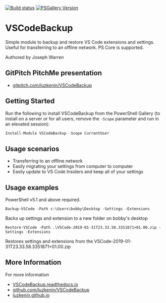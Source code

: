 [![Build status](https://ci.appveyor.com/api/projects/status/pmxqbaxof9xnl78x?svg=true)](https://ci.appveyor.com/project/luzkenin/VSCodeBackup)
[![PSGallery Version](https://img.shields.io/powershellgallery/v/VSCodeBackup.png?style=flat&logo=powershell&label=PowerShell%20Gallery)](https://www.powershellgallery.com/packages/VSCodeBackup)

# VSCodeBackup

Simple module to backup and restore VS Code extensions and settings. Useful for transferring to an offline network. PS Core is supported.

Authored by Joseph Warren

## GitPitch PitchMe presentation

* [gitpitch.com/luzkenin/VSCodeBackup](https://gitpitch.com/luzkenin/VSCodeBackup)

## Getting Started

Run the following to install VSCodeBackup from the PowerShell Gallery (to install on a server or for all users, remove the `-Scope` parameter and run in an elevated session):

```powershell
Install-Module VSCodeBackup -Scope CurrentUser
```

## Usage scenarios

- Transferring to an offline network
- Easily migrating your settings from computer to computer
- Easily update to VS Code Insiders and keep all of your settings

## Usage examples

PowerShell v5.1 and above required.

`Backup-VSCode -Path c:\Users\bobby\Desktop -Settings -Extensions`

Backs up settings and extension to a new folder on bobby's desktop

`Restore-VSCode -Path .\VSCode-2019-01-31T23.33.58.3351871+01.00.zip -Settings -Extensions`

Restores settings and extensions from the VSCode-2019-01-31T23.33.58.3351871+01.00.zip

## More Information

For more information

* [VSCodeBackup.readthedocs.io](http://VSCodeBackup.readthedocs.io)
* [github.com/luzkenin/VSCodeBackup](https://github.com/luzkenin/VSCodeBackup)
* [luzkenin.github.io](https://luzkenin.github.io)
